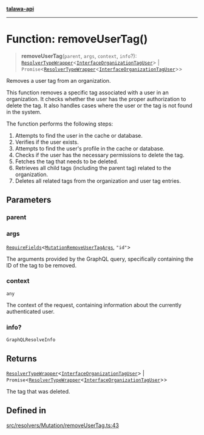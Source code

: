 [**talawa-api**](../../../../README.md)

***

# Function: removeUserTag()

> **removeUserTag**(`parent`, `args`, `context`, `info`?): [`ResolverTypeWrapper`](../../../../types/generatedGraphQLTypes/type-aliases/ResolverTypeWrapper.md)\<[`InterfaceOrganizationTagUser`](../../../../models/OrganizationTagUser/interfaces/InterfaceOrganizationTagUser.md)\> \| `Promise`\<[`ResolverTypeWrapper`](../../../../types/generatedGraphQLTypes/type-aliases/ResolverTypeWrapper.md)\<[`InterfaceOrganizationTagUser`](../../../../models/OrganizationTagUser/interfaces/InterfaceOrganizationTagUser.md)\>\>

Removes a user tag from an organization.

This function removes a specific tag associated with a user in an organization.
It checks whether the user has the proper authorization to delete the tag.
It also handles cases where the user or the tag is not found in the system.

The function performs the following steps:
1. Attempts to find the user in the cache or database.
2. Verifies if the user exists.
3. Attempts to find the user's profile in the cache or database.
4. Checks if the user has the necessary permissions to delete the tag.
5. Fetches the tag that needs to be deleted.
6. Retrieves all child tags (including the parent tag) related to the organization.
7. Deletes all related tags from the organization and user tag entries.

## Parameters

### parent

### args

[`RequireFields`](../../../../types/generatedGraphQLTypes/type-aliases/RequireFields.md)\<[`MutationRemoveUserTagArgs`](../../../../types/generatedGraphQLTypes/type-aliases/MutationRemoveUserTagArgs.md), `"id"`\>

The arguments provided by the GraphQL query, specifically containing the ID of the tag to be removed.

### context

`any`

The context of the request, containing information about the currently authenticated user.

### info?

`GraphQLResolveInfo`

## Returns

[`ResolverTypeWrapper`](../../../../types/generatedGraphQLTypes/type-aliases/ResolverTypeWrapper.md)\<[`InterfaceOrganizationTagUser`](../../../../models/OrganizationTagUser/interfaces/InterfaceOrganizationTagUser.md)\> \| `Promise`\<[`ResolverTypeWrapper`](../../../../types/generatedGraphQLTypes/type-aliases/ResolverTypeWrapper.md)\<[`InterfaceOrganizationTagUser`](../../../../models/OrganizationTagUser/interfaces/InterfaceOrganizationTagUser.md)\>\>

The tag that was deleted.

## Defined in

[src/resolvers/Mutation/removeUserTag.ts:43](https://github.com/Suyash878/talawa-api/blob/f376d03c37e9acd046e7cc983947432c95f74442/src/resolvers/Mutation/removeUserTag.ts#L43)
